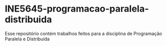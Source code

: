 # INE5645-programacao-paralela-distribuida
Esse repositório contém trabalhos feitos para a disciplina de Programação Paralela e Distribuída
